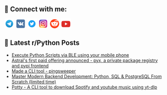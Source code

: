## 🔎 Connect with me:
[<img src="https://github.com/bullbesh/bullbesh/blob/main/images/Telegram.png" width="32" height="32" />](https://t.me/bullbesh)
[<img src="https://github.com/bullbesh/bullbesh/blob/main/images/VK.png" width="32" height="32" />](https://vk.com/bullbesh)
[<img src="https://github.com/bullbesh/bullbesh/blob/main/images/Twitter.png" width="32" height="32" />](https://twitter.com/bullbesh1)
[<img src="https://github.com/bullbesh/bullbesh/blob/main/images/Instagram.png" width="32" height="32" />](https://www.instagram.com/bullbesh)
[<img src="https://github.com/bullbesh/bullbesh/blob/main/images/Reddit.png" width="32" height="32" />](https://www.reddit.com/user/bullbesh)
[<img src="https://github.com/bullbesh/bullbesh/blob/main/images/YouTube.png" width="32" height="32" />](https://www.youtube.com/channel/UCtfjRs6uzgq5mfm8S06WTcg)

## 📕 Latest r/Python Posts
<!-- BLOG-POST-LIST:START -->
- [Execute Python Scripts via BLE using your mobile phone](https://www.reddit.com/r/Python/comments/1mpeugb/execute_python_scripts_via_ble_using_your_mobile/)
- [Astral&#39;s first paid offering announced - pyx, a private package registry and pypi frontend](https://www.reddit.com/r/Python/comments/1mperw4/astrals_first_paid_offering_announced_pyx_a/)
- [Made a CLI tool - pingsweeper](https://www.reddit.com/r/Python/comments/1mpdlvv/made_a_cli_tool_pingsweeper/)
- [Master Modern Backend Development: Python, SQL &amp; PostgreSQL From Scratch &lpar;limited time&rpar;](https://www.reddit.com/r/Python/comments/1mpb4ri/master_modern_backend_development_python_sql/)
- [Potty - A CLI tool to download Spotify and youtube music using yt-dlp](https://www.reddit.com/r/Python/comments/1mp7nd1/potty_a_cli_tool_to_download_spotify_and_youtube/)
<!-- BLOG-POST-LIST:END -->
